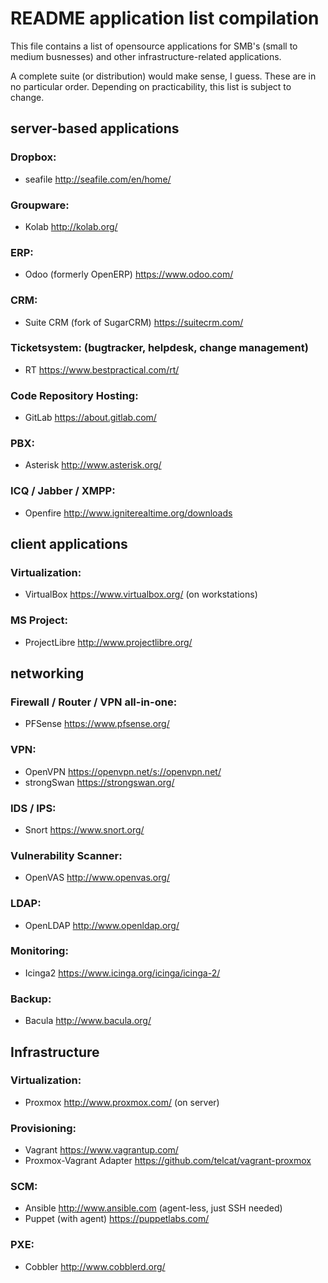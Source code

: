 # README application list compilation

This file contains a list of opensource applications for SMB's (small to medium
busnesses) and other infrastructure-related applications.

A complete suite (or distribution) would make sense, I guess.
These are in no particular order.
Depending on practicability, this list is subject to change.

## server-based applications

### Dropbox:

- seafile http://seafile.com/en/home/

### Groupware: 

- Kolab http://kolab.org/

### ERP: 

- Odoo (formerly OpenERP) https://www.odoo.com/

### CRM:

- Suite CRM (fork of SugarCRM) https://suitecrm.com/

### Ticketsystem: (bugtracker, helpdesk, change management)

- RT https://www.bestpractical.com/rt/

### Code Repository Hosting:

- GitLab https://about.gitlab.com/

### PBX: 

- Asterisk http://www.asterisk.org/

### ICQ / Jabber / XMPP:

- Openfire http://www.igniterealtime.org/downloads

## client applications

### Virtualization:

- VirtualBox https://www.virtualbox.org/ (on workstations)

### MS Project:

- ProjectLibre http://www.projectlibre.org/

## networking

### Firewall / Router / VPN all-in-one:

- PFSense https://www.pfsense.org/

### VPN: 

- OpenVPN https://openvpn.net/s://openvpn.net/
- strongSwan https://strongswan.org/

### IDS / IPS:

- Snort https://www.snort.org/

### Vulnerability Scanner:

- OpenVAS http://www.openvas.org/

### LDAP:

- OpenLDAP http://www.openldap.org/

### Monitoring:

- Icinga2 https://www.icinga.org/icinga/icinga-2/

### Backup:

- Bacula http://www.bacula.org/

## Infrastructure

### Virtualization:

- Proxmox http://www.proxmox.com/ (on server)

### Provisioning:

- Vagrant https://www.vagrantup.com/
- Proxmox-Vagrant Adapter https://github.com/telcat/vagrant-proxmox

### SCM: 

- Ansible http://www.ansible.com (agent-less, just SSH needed)
- Puppet (with agent) https://puppetlabs.com/

### PXE:

- Cobbler http://www.cobblerd.org/
